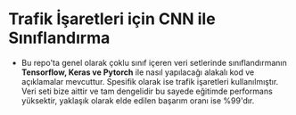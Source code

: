# Trafik İşaretleri için CNN ile Sınıflandırma
* Bu repo'ta genel olarak çoklu sınıf içeren veri setlerinde sınıflandırmanın **Tensorflow, Keras ve Pytorch** ile nasıl yapılacağı alakalı kod ve açıklamalar mevcuttur. Spesifik olarak ise trafik işaretleri kullanılmıştır. Veri seti bize aittir ve tam dengelidir bu sayede eğitimde performans yüksektir, yaklaşık olarak elde edilen başarım oranı ise %99'dır.

